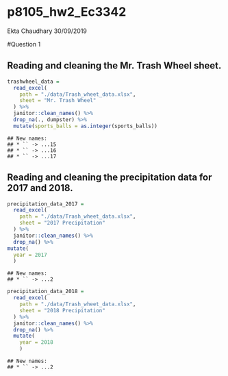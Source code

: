 p8105\_hw2\_Ec3342
================
Ekta Chaudhary
30/09/2019

\#Question 1

## Reading and cleaning the Mr. Trash Wheel sheet.

``` r
trashwheel_data = 
  read_excel(
    path = "./data/Trash_wheet_data.xlsx", 
    sheet = "Mr. Trash Wheel"
  ) %>%
  janitor::clean_names() %>%
  drop_na(., dumpster) %>%
  mutate(sports_balls = as.integer(sports_balls))
```

    ## New names:
    ## * `` -> ...15
    ## * `` -> ...16
    ## * `` -> ...17

## Reading and cleaning the precipitation data for 2017 and 2018.

``` r
precipitation_data_2017 =
  read_excel(
    path = "./data/Trash_wheet_data.xlsx",
    sheet = "2017 Precipitation"
  ) %>%
  janitor::clean_names() %>%
  drop_na() %>%
mutate(
  year = 2017
  )
```

    ## New names:
    ## * `` -> ...2

``` r
precipitation_data_2018 =
  read_excel(
    path = "./data/Trash_wheet_data.xlsx",
    sheet = "2018 Precipitation"
  ) %>%
  janitor::clean_names() %>%
  drop_na() %>%
  mutate(
    year = 2018
    )
```

    ## New names:
    ## * `` -> ...2
